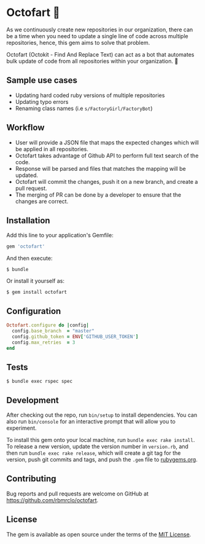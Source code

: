 # Octofart :dash:

As we continuously create new repositories in our organization, there can be
a time when you need to update a single line of code across multiple
repositories, hence, this gem aims to solve that problem.

Octofart (Octokit - Find And Replace Text) can act as a bot that automates bulk update of code from all repositories within your organization. :dash:

## Sample use cases

- Updating hard coded ruby versions of multiple repositories
- Updating typo errors
- Renaming class names (i.e `s/FactoryGirl/FactoryBot`)

## Workflow

- User will provide a JSON file that maps the expected changes which will be applied in all repositories.
- Octofart takes advantage of Github API to perform full text search of the code.
- Response will be parsed and files that matches the mapping will be updated.
- Octofart will commit the changes, push it on a new branch, and create a pull request.
- The merging of PR can be done by a developer to ensure that the changes are correct.

## Installation

Add this line to your application's Gemfile:

```ruby
gem 'octofart'
```

And then execute:

    $ bundle

Or install it yourself as:

    $ gem install octofart

## Configuration

```ruby
Octofart.configure do |config|
  config.base_branch  = "master"
  config.github_token = ENV['GITHUB_USER_TOKEN']
  config.max_retries  = 3
end
```

## Tests

```
$ bundle exec rspec spec
```

## Development

After checking out the repo, run `bin/setup` to install dependencies. You can also run `bin/console` for an interactive prompt that will allow you to experiment.

To install this gem onto your local machine, run `bundle exec rake install`. To release a new version, update the version number in `version.rb`, and then run `bundle exec rake release`, which will create a git tag for the version, push git commits and tags, and push the `.gem` file to [rubygems.org](https://rubygems.org).

## Contributing

Bug reports and pull requests are welcome on GitHub at https://github.com/rbmrclo/octofart.

## License

The gem is available as open source under the terms of the [MIT License](https://opensource.org/licenses/MIT).
